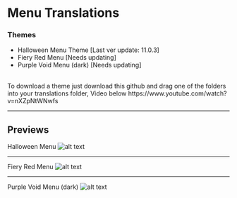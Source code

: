 # Menu Translations

### Themes
* Halloween Menu Theme [Last ver update: 11.0.3]
* Fiery Red Menu [Needs updating]
* Purple Void Menu (dark) [Needs updating]

<br />
To download a theme just download this github and drag one of the folders into your translations folder, Video below https://www.youtube.com/watch?v=nXZpNtWNwfs

***

## Previews
Halloween Menu
![alt text](https://raw.githubusercontent.com/DentyTxR/SCPSL-Translation-Collection/main/Menu%20Translations/Halloween%20Menu/previews/2.png)
***
Fiery Red Menu
![alt text](https://raw.githubusercontent.com/DentyTxR/SCPSL-Translation-Collection/main/Menu%20Translations/Legacy%20(Might%20not%20work)/Fiery%20Red%20Menu/previews/preview-2.png)
***
Purple Void Menu (dark)
![alt text](https://raw.githubusercontent.com/DentyTxR/SCPSL-Translation-Collection/main/Menu%20Translations/Legacy%20(Might%20not%20work)/Purple%20Void%20Menu%20(dark)/previews/preview-2.png)
